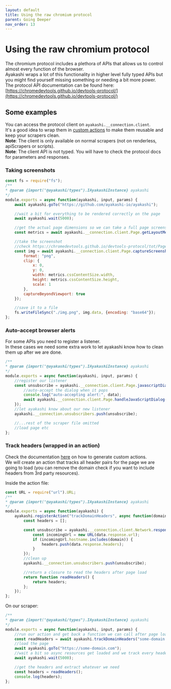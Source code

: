 ```yaml
---
layout: default
title: Using the raw chromium protocol
parent: Going Deeper
nav_order: 13
---
```


# Using the raw chromium protocol

The chromium protocol includes a plethora of APIs that allows us to control almost every function of the browser.  
Ayakashi wraps a lot of this functionality in higher level fully typed APIs but you might find yourself missing something or needing a bit more power.  
The protocol API documentation can be found here: [https://chromedevtools.github.io/devtools-protocol/](https://chromedevtools.github.io/devtools-protocol/)

## Some examples

You can access the protocol client on `ayakashi.__connection.client`.  
It's a good idea to wrap them in [custom actions](/docs/advanced/creating-your-own-actions.html) to make them reusable and keep your scrapers clean.  
**Note**: The client is only available on normal scrapers (not on renderless, apiScrapers or scripts).  
**Note**: The client API is not typed. You will have to check the protocol docs for parameters and responses.

### Taking screenshots

```javascript
const fs = require("fs");
/**
* @param {import("@ayakashi/types").IAyakashiInstance} ayakashi
*/
module.exports = async function(ayakashi, input, params) {
    await ayakashi.goTo("https://github.com/ayakashi-io/ayakashi");

    //wait a bit for everything to be rendered correctly on the page
    await ayakashi.wait(5000);

    //get the actual page dimensions so we can take a full page screenshot
    const metrics = await ayakashi.__connection.client.Page.getLayoutMetrics();

    //take the screenshot
    //check https://chromedevtools.github.io/devtools-protocol/tot/Page/#method-captureScreenshot for more options
    const img = await ayakashi.__connection.client.Page.captureScreenshot({
        format: "png",
        clip: {
            x: 0,
            y: 0,
            width: metrics.cssContentSize.width,
            height: metrics.cssContentSize.height,
            scale: 1
        },
        captureBeyondViewport: true
    });

    //save it to a file
    fs.writeFileSync("./img.png", img.data, {encoding: "base64"});
};
```

### Auto-accept browser alerts

For some APIs you need to register a listener.  
In these cases we need some extra work to let ayakashi know how to clean them up after we are done.  

```javascript
/**
* @param {import("@ayakashi/types").IAyakashiInstance} ayakashi
*/
module.exports = async function(ayakashi, input, params) {
    //register our listener
    const unsubscribe = ayakashi.__connection.client.Page.javascriptDialogOpening(async function(data) {
        //auto-accept the dialog when it pops
        console.log("auto-accepting alert:", data);
        await ayakashi.__connection.client.Page.handleJavaScriptDialog({accept: true});
    });
    //let ayakashi know about our new listener
    ayakashi.__connection.unsubscribers.push(unsubscribe);

    //...rest of the scraper file omitted
    //load page etc
};
```

### Track headers (wrapped in an action)

Check the documentation [here](/docs/advanced/creating-your-own-actions.html) on how to generate custom actions.  
We will create an action that tracks all header pairs for the page we are going to load (you can remove the domain check if you want to include headers from 3rd party resources).  
  
Inside the action file:

```javascript
const URL = require("url").URL;
/**
* @param {import("@ayakashi/types").IAyakashiInstance} ayakashi
*/
module.exports = async function(ayakashi) {
    ayakashi.registerAction("trackDomainHeaders", async function(domain) {
        const headers = [];

        const unsubscribe = ayakashi.__connection.client.Network.responseReceived(function(data) {
            const incomingUrl = new URL(data.response.url);
            if (incomingUrl.hostname.includes(domain)) {
                headers.push(data.response.headers);
            }
        });
        //clean up
        ayakashi.__connection.unsubscribers.push(unsubscribe);

        //return a closure to read the headers after page load
        return function readHeaders() {
            return headers;
        };
    });
};
```

On our scraper:

```javascript
/**
* @param {import("@ayakashi/types").IAyakashiInstance} ayakashi
*/
module.exports = async function(ayakashi, input, params) {
    //run our action and get back a function we can call after page load to get the headers
    const readHeaders = await ayakashi.trackDomainHeaders("some-domain.com");
    //load the page
    await ayakashi.goTo("https://some-domain.com");
    //wait a bit so async resources get loaded and we track every header
    await ayakashi.wait(5000);

    //get the headers and extract whatever we need
    const headers = readHeaders();
    console.log(headers);
};
```